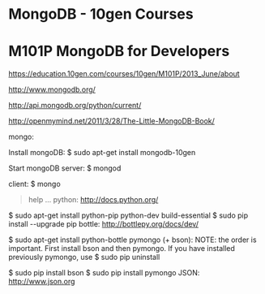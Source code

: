 MongoDB - 10gen Courses
=========

M101P MongoDB for Developers
=========
https://education.10gen.com/courses/10gen/M101P/2013_June/about

http://www.mongodb.org/

http://api.mongodb.org/python/current/

http://openmymind.net/2011/3/28/The-Little-MongoDB-Book/

mongo:

Install mongoDB:
$ sudo apt-get install mongodb-10gen

Start mongoDB server:
$ mongod

client:
$ mongo

> help
...
python: http://docs.python.org/

$ sudo apt-get install python-pip python-dev build-essential
$ sudo pip install --upgrade pip
bottle: http://bottlepy.org/docs/dev/

$ sudo apt-get install python-bottle
pymongo (+ bson): NOTE: the order is important. First install bson and then pymongo. If you have installed previously pymongo, use $ sudo pip uninstall

$ sudo pip install bson
$ sudo pip install pymongo
JSON: http://www.json.org
